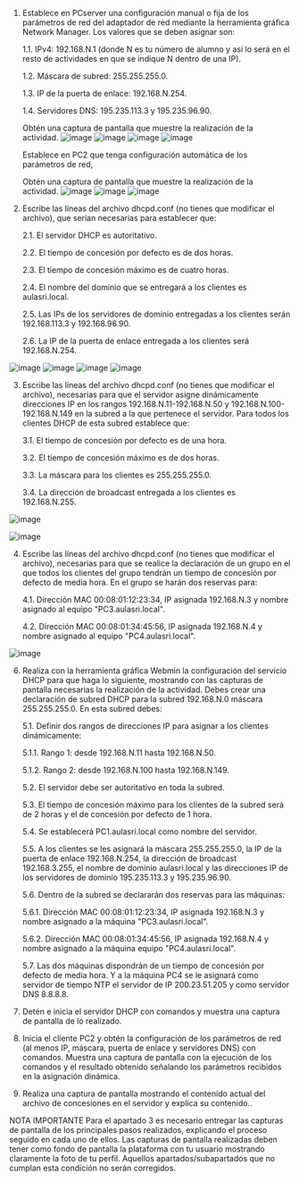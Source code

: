 1.	Establece en PCserver una configuración manual o fija de los parámetros de red del adaptador de red mediante la herramienta gráfica Network Manager. Los valores que se deben asignar son:

     1.1.	IPv4: 192.168.N.1 (donde N es tu número de alumno y así lo será en el resto de actividades en que se indique N dentro de una IP).
  	     	
     1.2.	Máscara de subred: 255.255.255.0.
  	
     1.3.	IP de la puerta de enlace: 192.168.N.254.
  	
     1.4.	Servidores DNS: 195.235.113.3 y 195.235.96.90.
  	
      Obtén una captura de pantalla que muestre la realización de la actividad.
  	![image](https://github.com/rolando1803/Administrador_de_sistemas_informaticos_de_red/assets/55965131/6ac8a6ce-0ff9-4538-a890-a40db1831d8c)
![image](https://github.com/rolando1803/Administrador_de_sistemas_informaticos_de_red/assets/55965131/a1266258-35d5-432a-b855-1f0175464b7c)
![image](https://github.com/rolando1803/Administrador_de_sistemas_informaticos_de_red/assets/55965131/67520de2-3998-4c6e-9b06-26091babdead)
![image](https://github.com/rolando1803/Administrador_de_sistemas_informaticos_de_red/assets/55965131/79cf24f2-348f-44ce-8278-bd4c453969b6)

  	
      Establece en PC2 que tenga configuración automática de los parámetros de red,
  	
      Obtén una captura de pantalla que muestre la realización de la actividad.
![image](https://github.com/rolando1803/Administrador_de_sistemas_informaticos_de_red/assets/55965131/bc8cb75d-02e0-443d-aff9-fa2da7ca01c3)
![image](https://github.com/rolando1803/Administrador_de_sistemas_informaticos_de_red/assets/55965131/79087ad2-ccc1-4cc6-a3fd-7cddac5d7993)
![image](https://github.com/rolando1803/Administrador_de_sistemas_informaticos_de_red/assets/55965131/ec9f2707-0eb0-46be-a44c-49aaeef3d855)


2.	Escribe las líneas del archivo dhcpd.conf (no tienes que modificar el archivo), que serían necesarias para establecer que:

    2.1.	El servidor DHCP es autoritativo.
    
    2.2.	El tiempo de concesión por defecto es de dos horas.
    
    2.3.	El tiempo de concesión máximo es de cuatro horas.
    
    2.4.	El nombre del dominio que se entregará a los clientes es aulasri.local.
    
    2.5.	Las IPs de los servidores de dominio entregadas a los clientes serán 192.168.113.3 y 192.168.96.90.
    
    2.6.	La IP de la puerta de enlace entregada a los clientes será 192.168.N.254.

   ![image](https://github.com/rolando1803/Administrador_de_sistemas_informaticos_de_red/assets/55965131/c5772a84-b7ba-4daf-bc8c-a72eebce57dd)
![image](https://github.com/rolando1803/Administrador_de_sistemas_informaticos_de_red/assets/55965131/abc10c0e-68a4-4ade-ab2a-0c561bc84a00)
![image](https://github.com/rolando1803/Administrador_de_sistemas_informaticos_de_red/assets/55965131/494a0dca-1def-4ddb-925e-eba736c85903)
![image](https://github.com/rolando1803/Administrador_de_sistemas_informaticos_de_red/assets/55965131/c3dab55a-f790-44d3-9ef3-9285dd2e162d)

  	
3.	Escribe las líneas del archivo dhcpd.conf (no tienes que modificar el archivo), necesarias para que el servidor asigne dinámicamente direcciones IP en los rangos 192.168.N.11-192.168.N.50 y 192.168.N.100-     192.168.N.149 en la subred a la que pertenece el servidor. Para todos los clientes DHCP de esta subred establece que:

    3.1.	El tiempo de concesión por defecto es de una hora.
  	
    3.2.	El tiempo de concesión máximo es de dos horas.
  	
    3.3.	La máscara para los clientes es 255.255.255.0.
  	
    3.4.	La dirección de broadcast entregada a los clientes es 192.168.N.255.

 ![image](https://github.com/rolando1803/Administrador_de_sistemas_informaticos_de_red/assets/55965131/1c87afcd-4690-4618-80b0-42a4f4d5f60c)

   ![image](https://github.com/rolando1803/Administrador_de_sistemas_informaticos_de_red/assets/55965131/d3ca8deb-bf45-4489-83dd-f3e5a9cb9f59)

  	
4.	Escribe las líneas del archivo dhcpd.conf (no tienes que modificar el archivo), necesarias para que se realice la declaración de un grupo en el que todos los clientes del grupo tendrán un tiempo de            concesión por defecto de media hora. En el grupo se harán dos reservas para:

    4.1.	Dirección MAC 00:08:01:12:23:34, IP asignada 192.168.N.3 y nombre asignado al equipo "PC3.aulasri.local".
    
    4.2.	Dirección MAC 00:08:01:34:45:56, IP asignada 192.168.N.4 y nombre asignado al equipo "PC4.aulasri.local".

   ![image](https://github.com/rolando1803/Administrador_de_sistemas_informaticos_de_red/assets/55965131/45a7a434-d7a8-446e-8c84-d79dc3920304)


6.	Realiza con la herramienta gráfica Webmin la configuración del servicio DHCP para que haga lo siguiente, mostrando con las capturas de pantalla necesarias la realización de la actividad.
    Debes crear una declaración de subred DHCP para la subred 192.168.N.0 máscara 255.255.255.0. En esta subred debes:
  	
    5.1.	Definir dos rangos de direcciones IP para asignar a los clientes dinámicamente:

  	5.1.1.	Rango 1: desde 192.168.N.11 hasta 192.168.N.50.
  	
    5.1.2.	Rango 2: desde 192.168.N.100 hasta 192.168.N.149.

  	5.2.	El servidor debe ser autoritativo en toda la subred.

  	5.3.	El tiempo de concesión máximo para los clientes de la subred será de 2 horas y el de concesión por defecto de 1 hora.

  	5.4.	Se establecerá PC1.aulasri.local como nombre del servidor.

  	5.5.	A los clientes se les asignará la máscara 255.255.255.0, la IP de la puerta de enlace 192.168.N.254, la dirección de broadcast 192.168.3.255, el nombre de dominio aulasri.local y las direcciones IP      de los servidores de dominio 195.235.113.3 y 195.235.96.90.

  	5.6.	Dentro de la subred se declararán dos reservas para las máquinas:

  	5.6.1.	Dirección MAC 00:08:01:12:23:34, IP asignada 192.168.N.3 y nombre asignado a la máquina "PC3.aulasri.local".

  	5.6.2.	Dirección MAC 00:08:01:34:45:56, IP asignada 192.168.N.4 y nombre asignado a la máquina equipo "PC4.aulasri.local".

  	5.7.	Las dos máquinas dispondrán de un tiempo de concesión por defecto de media hora. Y a la máquina PC4 se le asignará como servidor de tiempo NTP el servidor de IP 200.23.51.205 y como servidor DNS         8.8.8.8.
7.	Detén e inicia el servidor DHCP con comandos y muestra una captura de pantalla de lo realizado.

8.	Inicia el cliente PC2 y obtén la configuración de los parámetros de red (al menos IP, máscara, puerta de enlace y servidores DNS) con comandos. Muestra una captura de pantalla con la ejecución de los          comandos y el resultado obtenido señalando los parámetros recibidos en la asignación dinámica.

9.	Realiza una captura de pantalla mostrando el contenido actual del archivo de concesiones en el servidor y explica su contenido..

NOTA IMPORTANTE
Para el apartado 3 es necesario entregar las capturas de pantalla de los principales pasos realizados, explicando el proceso seguido en cada uno de ellos. Las capturas de pantalla realizadas deben tener como fondo de pantalla la plataforma con tu usuario mostrando claramente la foto de tu perfil. Aquellos apartados/subapartados que no cumplan esta condición no serán corregidos.
